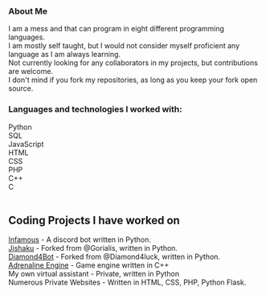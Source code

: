### About Me

<!--
**OneEyedKnight/OneEyedKnight** is a ✨ _special_ ✨ repository because its `README.md` (this file) appears on your GitHub profile.

Here are some ideas to get you started:

- 🔭 I’m currently working on ...
- 🌱 I’m currently learning ...
- 👯 I’m looking to collaborate on ...
- 🤔 I’m looking for help with ...
- 💬 Ask me about ...
- 📫 How to reach me: ...
- 😄 Pronouns: ...
- ⚡ Fun fact: ...
-->
<p> 
I am a mess and that can program in eight different programming languages. <br>
I am mostly self taught, but I would not consider myself proficient any language as I am always learning. <br>
Not currently looking for any collaborators in my projects, but contributions are welcome. <br>
I don't mind if you fork my repositories, as long as you keep your fork open source. <br>
</p>

### Languages and technologies I worked with:
Python <br>
SQL <br>
JavaScript <br>
HTML <br>
CSS <br>
PHP <br>
C++ <br> 
C <br> <br>


## Coding Projects I have worked on
[Infamous](https://www.github.com/OneEyedKnight/Infamous) - A discord bot written in Python. <br>
[Jishaku](https://github.com/OneEyedKnight/jishaku) - Forked from @Gorialis, written in Python. <br>
[Diamond4Bot](https://github.com/OneEyedKnight/Diamond4Bot) - Forked from @Diamond4luck, written in Python. <br>
[Adrenaline Engine](https://github.com/OneEyedKnight/AdrenalineEngine) - Game engine written in C++ <br>
My own virtual assistant - Private, written in Python <br>
Numerous Private Websites - Written in HTML, CSS, PHP, Python Flask.



